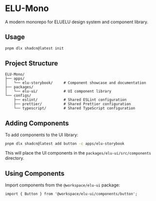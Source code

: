 # ELU-Mono

A modern monorepo for ELUELU design system and component library.

## Usage

```bash
pnpm dlx shadcn@latest init
```

## Project Structure

```
ELU-Mono/
├── apps/
│   └── elu-storybook/     # Component showcase and documentation
├── packages/
│   └── elu-ui/            # UI component library
└── configs/
    ├── eslint/            # Shared ESLint configuration
    ├── prettier/          # Shared Prettier configuration
    └── typescript/        # Shared TypeScript configuration
```

## Adding Components

To add components to the UI library:

```bash
pnpm dlx shadcn@latest add button -c apps/elu-storybook
```

This will place the UI components in the `packages/elu-ui/src/components` directory.

## Using Components

Import components from the `@workspace/elu-ui` package:

```tsx
import { Button } from '@workspace/elu-ui/components/button';
```
